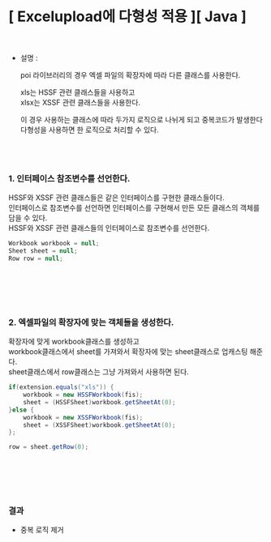 # [ Excelupload에 다형성 적용 ][ Java ] <br><br>

- 설명 : <br>

     poi 라이브러리의 경우 엑셀 파일의 확장자에 따라 다른 클래스를 사용한다. <br>
     
     xls는 HSSF 관련 클래스들을 사용하고 <br>
     xlsx는 XSSF 관련 클래스들을 사용한다. <br>
     
     이 경우 사용하는 클래스에 따라 두가지 로직으로 나뉘게 되고 중복코드가 발생한다 <br>
     다형성을 사용하면 한 로직으로 처리할 수 있다. 
<br><br><br><br>





### 1. 인터페이스 참조변수를 선언한다. <br>

HSSF와 XSSF 관련 클래스들은 같은 인터페이스를 구현한 클래스들이다. <br>
인터페이스로 참조변수를 선언하면 인터페이스를 구현해서 만든 모든 클래스의 객체를 담을 수 있다. <br>
HSSF와 XSSF 관련 클래스들의 인터페이스로 참조변수를 선언한다. <br>

```java
Workbook workbook = null;
Sheet sheet = null;
Row row = null;
```
<br><br><br><br>





### 2. 엑셀파일의 확장자에 맞는 객체들을 생성한다. <br>

 확장자에 맞게 workbook클래스를 생성하고 <br>
 workbook클래스에서 sheet를 가져와서 확장자에 맞는 sheet클래스로 업캐스팅 해준다. <br>
 sheet클래스에서 row클래스는 그냥 가져와서 사용하면 된다. <br>


```java
if(extension.equals("xls")) {	
	workbook = new HSSFWorkbook(fis); 
	sheet = (HSSFSheet)workbook.getSheetAt(0); 
}else {						
	workbook = new XSSFWorkbook(fis); 
	sheet = (XSSFSheet)workbook.getSheetAt(0);  
};

row = sheet.getRow(0); 
```
<br><br><br><br>





### 결과  <br>

- 중복 로직 제거<br>






























<br><br><br><br>




```java
 
```









